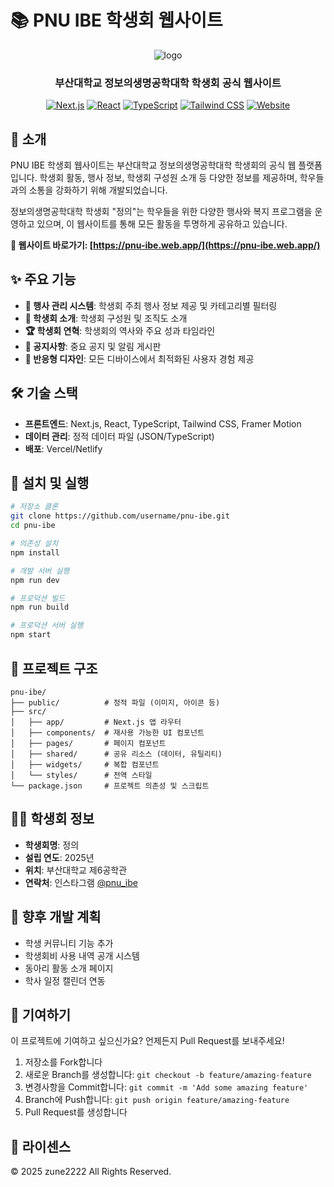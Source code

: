 
# 📚 PNU IBE 학생회 웹사이트

<div align="center">
  
  ![logo](https://github.com/user-attachments/assets/a2d6af06-cefe-445d-a2eb-848c2956de33)
  <h3>부산대학교 정보의생명공학대학 학생회 공식 웹사이트</h3>
  
  [![Next.js](https://img.shields.io/badge/Next.js-000000?style=for-the-badge&logo=next.js&logoColor=white)](https://nextjs.org/)
  [![React](https://img.shields.io/badge/React-61DAFB?style=for-the-badge&logo=react&logoColor=black)](https://reactjs.org/)
  [![TypeScript](https://img.shields.io/badge/TypeScript-3178C6?style=for-the-badge&logo=typescript&logoColor=white)](https://www.typescriptlang.org/)
  [![Tailwind CSS](https://img.shields.io/badge/Tailwind_CSS-38B2AC?style=for-the-badge&logo=tailwind-css&logoColor=white)](https://tailwindcss.com/)
  [![Website](https://img.shields.io/badge/웹사이트-red?style=for-the-badge&logo=web&logoColor=white)](https://pnu-ibe.web.app/)
</div>


## 🌟 소개

PNU IBE 학생회 웹사이트는 부산대학교 정보의생명공학대학 학생회의 공식 웹 플랫폼입니다. 학생회 활동, 행사 정보, 학생회 구성원 소개 등 다양한 정보를 제공하며, 학우들과의 소통을 강화하기 위해 개발되었습니다.

정보의생명공학대학 학생회 "정의"는 학우들을 위한 다양한 행사와 복지 프로그램을 운영하고 있으며, 이 웹사이트를 통해 모든 활동을 투명하게 공유하고 있습니다.

**🔗 웹사이트 바로가기: [https://pnu-ibe.web.app/](https://pnu-ibe.web.app/)**

## ✨ 주요 기능

- **📅 행사 관리 시스템**: 학생회 주최 행사 정보 제공 및 카테고리별 필터링
- **👥 학생회 소개**: 학생회 구성원 및 조직도 소개
- **🏆 학생회 연혁**: 학생회의 역사와 주요 성과 타임라인
- **📢 공지사항**: 중요 공지 및 알림 게시판
- **📱 반응형 디자인**: 모든 디바이스에서 최적화된 사용자 경험 제공

## 🛠️ 기술 스택

- **프론트엔드**: Next.js, React, TypeScript, Tailwind CSS, Framer Motion
- **데이터 관리**: 정적 데이터 파일 (JSON/TypeScript)
- **배포**: Vercel/Netlify

## 🚀 설치 및 실행

```bash
# 저장소 클론
git clone https://github.com/username/pnu-ibe.git
cd pnu-ibe

# 의존성 설치
npm install

# 개발 서버 실행
npm run dev

# 프로덕션 빌드
npm run build

# 프로덕션 서버 실행
npm start
```

## 📂 프로젝트 구조

```
pnu-ibe/
├── public/          # 정적 파일 (이미지, 아이콘 등)
├── src/
│   ├── app/         # Next.js 앱 라우터
│   ├── components/  # 재사용 가능한 UI 컴포넌트
│   ├── pages/       # 페이지 컴포넌트
│   ├── shared/      # 공유 리소스 (데이터, 유틸리티)
│   ├── widgets/     # 복합 컴포넌트
│   └── styles/      # 전역 스타일
└── package.json     # 프로젝트 의존성 및 스크립트
```

## 👨‍💻 학생회 정보

- **학생회명**: 정의
- **설립 연도**: 2025년
- **위치**: 부산대학교 제6공학관
- **연락처**: 인스타그램 [@pnu_ibe](https://instagram.com/pnu_ibe)

## 🔮 향후 개발 계획

- 학생 커뮤니티 기능 추가
- 학생회비 사용 내역 공개 시스템
- 동아리 활동 소개 페이지
- 학사 일정 캘린더 연동

## 👏 기여하기

이 프로젝트에 기여하고 싶으신가요? 언제든지 Pull Request를 보내주세요!

1. 저장소를 Fork합니다
2. 새로운 Branch를 생성합니다: `git checkout -b feature/amazing-feature`
3. 변경사항을 Commit합니다: `git commit -m 'Add some amazing feature'`
4. Branch에 Push합니다: `git push origin feature/amazing-feature`
5. Pull Request를 생성합니다

## 📝 라이센스

© 2025 zune2222 All Rights Reserved.
